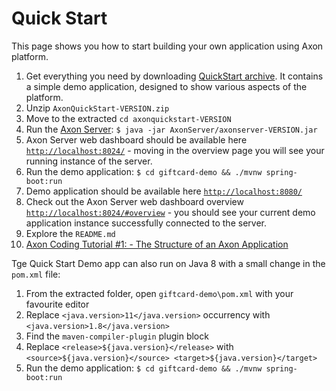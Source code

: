 # Quick Start

This page shows you how to start building your own application using Axon platform.

1. Get everything you need by downloading [QuickStart archive](https://axoniq.io/download). It contains a simple demo application, designed to show various aspects of the platform.
2. Unzip `AxonQuickStart-VERSION.zip`
3. Move to the extracted `cd axonquickstart-VERSION`
4. Run the [Axon Server](axon-server-introduction.md): `$ java -jar AxonServer/axonserver-VERSION.jar`
5. Axon Server web dashboard should be available here [`http://localhost:8024/`](http://localhost:8024/) - moving in the overview page you will see your running instance of the server.
6. Run the demo application: `$ cd giftcard-demo && ./mvnw spring-boot:run`
7. Demo application should be available here [`http://localhost:8080/`](http://localhost:8080/)
8. Check out the Axon Server web dashboard overview [`http://localhost:8024/#overview`](http://localhost:8024/#overview) - you should see your current demo application instance successfully connected to the server.
9. Explore the `README.md`
10. [Axon Coding Tutorial \#1: - The Structure of an Axon Application](https://youtu.be/tqn9p8Duy54)

Tge Quick Start Demo app can also run on Java 8 with a small change in the `pom.xml` file:

1. From the extracted folder, open `giftcard-demo\pom.xml` with your favourite editor
2. Replace `<java.version>11</java.version>` occurrency with `<java.version>1.8</java.version>`
3. Find the `maven-compiler-plugin` plugin block
4. Replace `<release>${java.version}</release>` with `<source>${java.version}</source> <target>${java.version}</target>`
5. Run the demo application: `$ cd giftcard-demo && ./mvnw spring-boot:run`